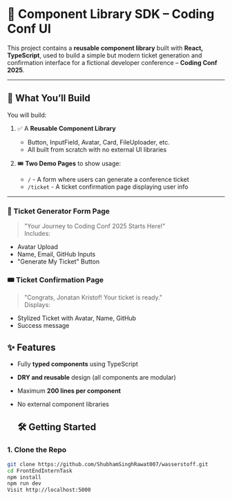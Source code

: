 # 🧩 Component Library SDK – Coding Conf UI

This project contains a **reusable component library** built with **React, TypeScript**, used to build a simple but modern ticket generation and confirmation interface for a fictional developer conference – **Coding Conf 2025**.

---

## 🚀 What You’ll Build

You will build:

1. ✅ A **Reusable Component Library**
   - Button, InputField, Avatar, Card, FileUploader, etc.
   - All built from scratch with no external UI libraries

2. 🎟️ **Two Demo Pages** to show usage:
   - `/` - A form where users can generate a conference ticket
   - `/ticket` - A ticket confirmation page displaying user info

---


### 📝 Ticket Generator Form Page

> "Your Journey to Coding Conf 2025 Starts Here!"  
Includes:
- Avatar Upload  
- Name, Email, GitHub Inputs  
- "Generate My Ticket" Button

### 🎟️ Ticket Confirmation Page

> "Congrats, Jonatan Kristof! Your ticket is ready."  
Displays:
- Stylized Ticket with Avatar, Name, GitHub  
- Success message


## ✨ Features

- Fully **typed components** using TypeScript
- **DRY and reusable** design (all components are modular)
- Maximum **200 lines per component**
- No external component libraries

  ## 🛠 Getting Started

### 1. Clone the Repo

```bash
git clone https://github.com/ShubhamSinghRawat007/wasserstoff.git
cd FrontEndInternTask
npm install
npm run dev
Visit http://localhost:5000 
